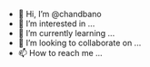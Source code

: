 - 👋 Hi, I’m @chandbano
- 👀 I’m interested in ...
- 🌱 I’m currently learning ...
- 💞️ I’m looking to collaborate on ...
- 📫 How to reach me ...

<!---
chandbano/chandbano is a ✨ special ✨ repository because its `README.md` (this file) appears on your GitHub profile.
You can click the Preview link to take a look at your changes.
--->
